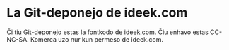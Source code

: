 La Git-deponejo de ideek.com
============================

Ĉi tiu Git-deponejo estas la fontkodo de ideek.com. Ĉiu enhavo estas CC-NC-SA. Komerca uzo nur kun permeso de ideek.com.

